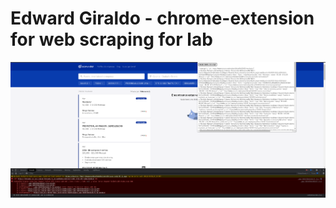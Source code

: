 # Edward Giraldo - chrome-extension for web scraping for lab

![CHROME_EXTENSION_WEBSCRAPING](./CHROME_EXTENSION_WEBSCRAPING.png)